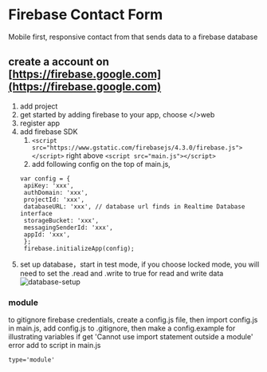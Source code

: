 # Firebase Contact Form

Mobile first, responsive contact from that sends data to a firebase database

## create a account on [https://firebase.google.com](https://firebase.google.com)
1. add project
2. get started by adding firebase to your app, choose </>web
3. register app
4. add firebase SDK
    1. ```<script src="https://www.gstatic.com/firebasejs/4.3.0/firebase.js"></script>``` right above ```<script src="main.js"></script>```
    2. add following config on the top of main.js, 
   ```
   var config = {
    apiKey: 'xxx',
    authDomain: 'xxx',
    projectId: 'xxx',
    databaseURL: 'xxx', // database url finds in Realtime Database interface
    storageBucket: 'xxx',
    messagingSenderId: 'xxx',
    appId: 'xxx',
    };
    firebase.initializeApp(config);
    ```
5. set up database，start in test mode, if you choose locked mode, you will need to set the .read and .write to true for read and write data\
   ![database-setup](./screenshoot/firebase-database-setup.jpg 'database-setup')
  
### module 
to gitignore firebase credentials, create a config.js file, then import config.js in main.js, add config.js to .gitignore, then make a 
config.example for illustrating variables 
if get 'Cannot use import statement outside a module' error 
add to script in main.js
```
type='module'
```
